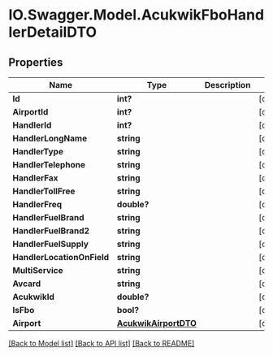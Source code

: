 # IO.Swagger.Model.AcukwikFboHandlerDetailDTO
## Properties

Name | Type | Description | Notes
------------ | ------------- | ------------- | -------------
**Id** | **int?** |  | [optional] 
**AirportId** | **int?** |  | [optional] 
**HandlerId** | **int?** |  | [optional] 
**HandlerLongName** | **string** |  | [optional] 
**HandlerType** | **string** |  | [optional] 
**HandlerTelephone** | **string** |  | [optional] 
**HandlerFax** | **string** |  | [optional] 
**HandlerTollFree** | **string** |  | [optional] 
**HandlerFreq** | **double?** |  | [optional] 
**HandlerFuelBrand** | **string** |  | [optional] 
**HandlerFuelBrand2** | **string** |  | [optional] 
**HandlerFuelSupply** | **string** |  | [optional] 
**HandlerLocationOnField** | **string** |  | [optional] 
**MultiService** | **string** |  | [optional] 
**Avcard** | **string** |  | [optional] 
**AcukwikId** | **double?** |  | [optional] 
**IsFbo** | **bool?** |  | [optional] 
**Airport** | [**AcukwikAirportDTO**](AcukwikAirportDTO.md) |  | [optional] 

[[Back to Model list]](../README.md#documentation-for-models) [[Back to API list]](../README.md#documentation-for-api-endpoints) [[Back to README]](../README.md)

